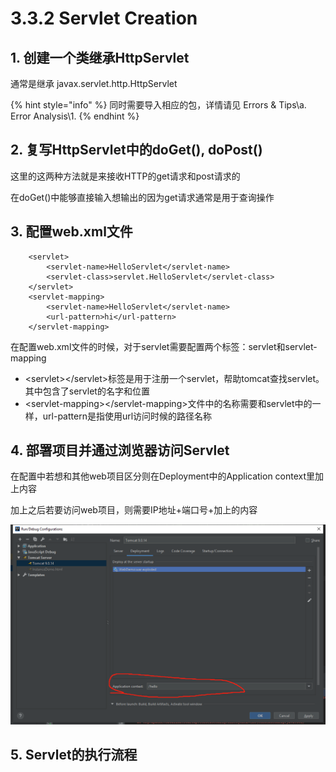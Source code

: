 # 3.3.2 Servlet Creation

## 1. 创建一个类继承HttpServlet

通常是继承 javax.servlet.http.HttpServlet

{% hint style="info" %}
同时需要导入相应的包，详情请见 Errors & Tips\a. Error Analysis\1.
{% endhint %}

## 2. 复写HttpServlet中的doGet\(\), doPost\(\)

这里的这两种方法就是来接收HTTP的get请求和post请求的

在doGet\(\)中能够直接输入想输出的因为get请求通常是用于查询操作

## 3. 配置web.xml文件

```markup
    <servlet>
        <servlet-name>HelloServlet</servlet-name>
        <servlet-class>servlet.HelloServlet</servlet-class>
    </servlet>
    <servlet-mapping>
        <servlet-name>HelloServlet</servlet-name>
        <url-pattern>hi</url-pattern>
    </servlet-mapping>
```

在配置web.xml文件的时候，对于servlet需要配置两个标签：servlet和servlet-mapping

* &lt;servlet&gt;&lt;/servlet&gt;标签是用于注册一个servlet，帮助tomcat查找servlet。其中包含了servlet的名字和位置
* &lt;servlet-mapping&gt;&lt;/servlet-mapping&gt;文件中的名称需要和servlet中的一样，url-pattern是指使用url访问时候的路径名称

## 4. 部署项目并通过浏览器访问Servlet

在配置中若想和其他web项目区分则在Deployment中的Application context里加上内容

加上之后若要访问web项目，则需要IP地址+端口号+加上的内容

![](../../.gitbook/assets/image%20%286%29.png)

## 5. Servlet的执行流程


